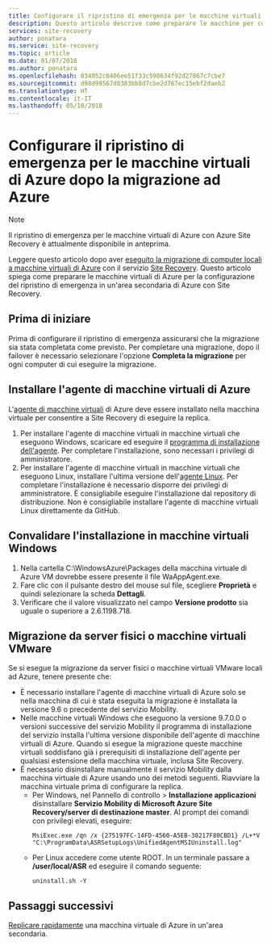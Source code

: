 ```yaml
---
title: Configurare il ripristino di emergenza per le macchine virtuali di Azure dopo la migrazione ad Azure con Azure Site Recovery | Microsoft Docs
description: Questo articolo descrive come preparare le macchine per configurare il ripristino di emergenza tra le aree di Azure dopo la migrazione ad Azure usando Azure Site Recovery.
services: site-recovery
author: ponatara
ms.service: site-recovery
ms.topic: article
ms.date: 01/07/2018
ms.author: ponatara
ms.openlocfilehash: 034052c0406ee51f33c598634f92d27867c7cbe7
ms.sourcegitcommit: d98d99567d0383bb8d7cbe2d767ec15ebf2daeb2
ms.translationtype: HT
ms.contentlocale: it-IT
ms.lasthandoff: 05/10/2018
---
```

# <a name="set-up-disaster-recovery-for-azure-vms-after-migration-to-azure"></a>Configurare il ripristino di emergenza per le macchine virtuali di Azure dopo la migrazione ad Azure 

>[!NOTE]
> Il ripristino di emergenza per le macchine virtuali di Azure con Azure Site Recovery è attualmente disponibile in anteprima.

Leggere questo articolo dopo aver [eseguito la migrazione di computer locali a macchine virtuali di Azure](tutorial-migrate-on-premises-to-azure.md) con il servizio [Site Recovery](site-recovery-overview.md). Questo articolo spiega come preparare le macchine virtuali di Azure per la configurazione del ripristino di emergenza in un'area secondaria di Azure con Site Recovery.



## <a name="before-you-start"></a>Prima di iniziare

Prima di configurare il ripristino di emergenza assicurarsi che la migrazione sia stata completata come previsto. Per completare una migrazione, dopo il failover è necessario selezionare l'opzione **Completa la migrazione** per ogni computer di cui eseguire la migrazione. 



## <a name="install-the-azure-vm-agent"></a>Installare l'agente di macchine virtuali di Azure

L'[agente di macchine virtuali](../virtual-machines/extensions/agent-windows.md) di Azure deve essere installato nella macchina virtuale per consentire a Site Recovery di eseguire la replica.


1. Per installare l'agente di macchine virtuali in macchine virtuali che eseguono Windows, scaricare ed eseguire il [programma di installazione dell'agente](http://go.microsoft.com/fwlink/?LinkID=394789&clcid=0x409). Per completare l'installazione, sono necessari i privilegi di amministratore.
2. Per installare l'agente di macchine virtuali in macchine virtuali che eseguono Linux, installare l'ultima versione dell'[agente Linux](../virtual-machines/extensions/agent-linux.md). Per completare l'installazione è necessario disporre dei privilegi di amministratore. È consigliabile eseguire l'installazione dal repository di distribuzione. Non è consigliabile installare l'agente di macchine virtuali Linux direttamente da GitHub. 


## <a name="validate-the-installation-on-windows-vms"></a>Convalidare l'installazione in macchine virtuali Windows

1. Nella cartella C:\WindowsAzure\Packages della macchina virtuale di Azure VM dovrebbe essere presente il file WaAppAgent.exe.
2. Fare clic con il pulsante destro del mouse sul file, scegliere **Proprietà** e quindi selezionare la scheda **Dettagli**.
3. Verificare che il valore visualizzato nel campo **Versione prodotto** sia uguale o superiore a 2.6.1198.718.



## <a name="migration-from-vmware-vms-or-physical-servers"></a>Migrazione da server fisici o macchine virtuali VMware

Se si esegue la migrazione da server fisici o macchine virtuali VMware locali ad Azure, tenere presente che:

- È necessario installare l'agente di macchine virtuali di Azure solo se nella macchina di cui è stata eseguita la migrazione è installata la versione 9.6 o precedente del servizio Mobility.
- Nelle macchine virtuali Windows che eseguono la versione 9.7.0.0 o versioni successive del servizio Mobility il programma di installazione del servizio installa l'ultima versione disponibile dell'agente di macchine virtuali di Azure. Quando si esegue la migrazione queste macchine virtuali soddisfano già i prerequisiti di installazione dell'agente per qualsiasi estensione della macchina virtuale, inclusa Site Recovery.
- È necessario disinstallare manualmente il servizio Mobility dalla macchina virtuale di Azure usando uno dei metodi seguenti. Riavviare la macchina virtuale prima di configurare la replica.
    - Per Windows, nel Pannello di controllo > **Installazione applicazioni** disinstallare **Servizio Mobility di Microsoft Azure Site Recovery/server di destinazione master**. Al prompt dei comandi con privilegi elevati, eseguire:
        ```
        MsiExec.exe /qn /x {275197FC-14FD-4560-A5EB-38217F80CBD1} /L+*V "C:\ProgramData\ASRSetupLogs\UnifiedAgentMSIUninstall.log"
        ```
    - Per Linux accedere come utente ROOT. In un terminale passare a **/user/local/ASR** ed eseguire il comando seguente:
        ```
        uninstall.sh -Y
        ```


## <a name="next-steps"></a>Passaggi successivi

[Replicare rapidamente](azure-to-azure-quickstart.md) una macchina virtuale di Azure in un'area secondaria.
